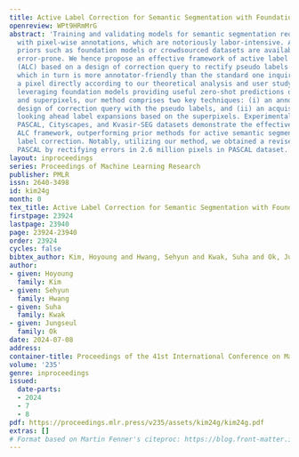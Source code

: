 ```yaml
---
title: Active Label Correction for Semantic Segmentation with Foundation Models
openreview: WPt9HRmMrG
abstract: 'Training and validating models for semantic segmentation require datasets
  with pixel-wise annotations, which are notoriously labor-intensive. Although useful
  priors such as foundation models or crowdsourced datasets are available, they are
  error-prone. We hence propose an effective framework of active label correction
  (ALC) based on a design of correction query to rectify pseudo labels of pixels,
  which in turn is more annotator-friendly than the standard one inquiring to classify
  a pixel directly according to our theoretical analysis and user study. Specifically,
  leveraging foundation models providing useful zero-shot predictions on pseudo labels
  and superpixels, our method comprises two key techniques: (i) an annotator-friendly
  design of correction query with the pseudo labels, and (ii) an acquisition function
  looking ahead label expansions based on the superpixels. Experimental results on
  PASCAL, Cityscapes, and Kvasir-SEG datasets demonstrate the effectiveness of our
  ALC framework, outperforming prior methods for active semantic segmentation and
  label correction. Notably, utilizing our method, we obtained a revised dataset of
  PASCAL by rectifying errors in 2.6 million pixels in PASCAL dataset.'
layout: inproceedings
series: Proceedings of Machine Learning Research
publisher: PMLR
issn: 2640-3498
id: kim24g
month: 0
tex_title: Active Label Correction for Semantic Segmentation with Foundation Models
firstpage: 23924
lastpage: 23940
page: 23924-23940
order: 23924
cycles: false
bibtex_author: Kim, Hoyoung and Hwang, Sehyun and Kwak, Suha and Ok, Jungseul
author:
- given: Hoyoung
  family: Kim
- given: Sehyun
  family: Hwang
- given: Suha
  family: Kwak
- given: Jungseul
  family: Ok
date: 2024-07-08
address:
container-title: Proceedings of the 41st International Conference on Machine Learning
volume: '235'
genre: inproceedings
issued:
  date-parts:
  - 2024
  - 7
  - 8
pdf: https://proceedings.mlr.press/v235/assets/kim24g/kim24g.pdf
extras: []
# Format based on Martin Fenner's citeproc: https://blog.front-matter.io/posts/citeproc-yaml-for-bibliographies/
---
```


